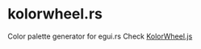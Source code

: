 # kolorwheel.rs

Color palette generator for egui.rs
Check [KolorWheel.js](https://github.com/ern0/kolorwheel.js/)
